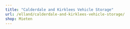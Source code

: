 ```yaml
---
title: "Calderdale and Kirklees Vehicle Storage"
url: /elland/calderdale-and-kirklees-vehicle-storage/
shop: Mieten
---
```

